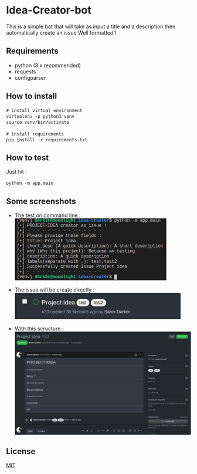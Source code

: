 # Idea-Creator-bot

This is a simple bot that will take as input a title and a description then automatically create an issue Well formatted !

## Requirements

- python (3.x recommended)
- requests
- configparser

## How to install

```shell
# install virtual environment
virtualenv -p python3 venv
source venv/bin/activate

# install requirements
pip install -r requirements.txt
```

## How to test

Just hit :
```shell
python -m app.main
```

## Some screenshots

- The test on command line :
![screen1](./img/screen1.png)

- The issue will be create directly :
![screen1](./img/screen2.png)

- With this scructure :
![screen1](./img/screen3.png)

## License
[MIT](https://choosealicense.com/licenses/mit/)
